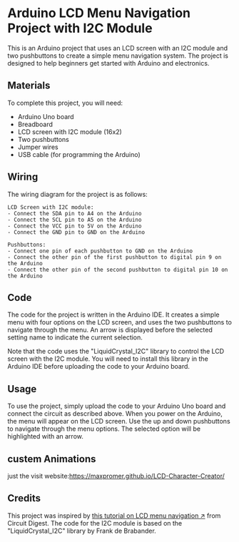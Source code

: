 # Arduino LCD Menu Navigation Project with I2C Module 
  
 This is an Arduino project that uses an LCD screen with an I2C module and two pushbuttons to create a simple menu navigation system. The project is designed to help beginners get started with Arduino and electronics. 
  
 ## Materials 
  
 To complete this project, you will need: 
  
 - Arduino Uno board 
 - Breadboard 
 - LCD screen with I2C module (16x2) 
 - Two pushbuttons 
 - Jumper wires 
 - USB cable (for programming the Arduino) 
  
 ## Wiring 
  
 The wiring diagram for the project is as follows: 
  
 ``` 
 LCD Screen with I2C module: 
 - Connect the SDA pin to A4 on the Arduino 
 - Connect the SCL pin to A5 on the Arduino 
 - Connect the VCC pin to 5V on the Arduino 
 - Connect the GND pin to GND on the Arduino 
  
 Pushbuttons: 
 - Connect one pin of each pushbutton to GND on the Arduino 
 - Connect the other pin of the first pushbutton to digital pin 9 on the Arduino 
 - Connect the other pin of the second pushbutton to digital pin 10 on the Arduino 
 ``` 
  
 ## Code 
  
 The code for the project is written in the Arduino IDE. It creates a simple menu with four options on the LCD screen, and uses the two pushbuttons to navigate through the menu. An arrow is displayed before the selected setting name to indicate the current selection. 
  
 Note that the code uses the "LiquidCrystal_I2C" library to control the LCD screen with the I2C module. You will need to install this library in the Arduino IDE before uploading the code to your Arduino board. 
  
 ## Usage 
  
 To use the project, simply upload the code to your Arduino Uno board and connect the circuit as described above. When you power on the Arduino, the menu will appear on the LCD screen. Use the up and down pushbuttons to navigate through the menu options. The selected option will be highlighted with an arrow. 
## custem Animations
just the visit website:https://maxpromer.github.io/LCD-Character-Creator/
 ## Credits 
  
 This project was inspired by [this tutorial on LCD menu navigation ↗](https://circuitdigest.com/microcontroller-projects/arduino-lcd-menu-navigation-tutorial) from Circuit Digest. The code for the I2C module is based on the "LiquidCrystal_I2C" library by Frank de Brabander.
